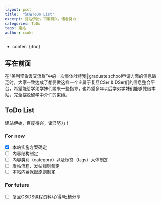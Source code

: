 ```yaml
---
layout: post
title:  "建站ToDo List"
excerpt: 建站伊始，百废待兴，诸君努力！
categories: ToDo
tags: 建站
author: cooks
---
```


* content
{:toc}

## 写在前面

在“美利坚做饭交流群”中的一次集体吐槽我🥚graduate school申请方面的信息匮乏时，大家一致达成了想要做这样一个专属于复旦CSer & DSer们的信息整合平台，希望能给学弟学妹们带来一些指导，也希望多年以后学弟学妹们能够凭借本站，完全摆脱留学中介们的束缚。

## ToDo List

建站伊始，百废待兴，诸君努力！

### For now

- [x] 本站实施方案确定
- [ ] 内容结构制定
- [ ] 内容类别（category）以及标签（tags）大体制定
- [ ] 发帖流程、发帖规则制定
- [ ] 本站内容保密原则制定

### For future

- [ ] 复旦CS/DS课程资料/心得/吐槽分享